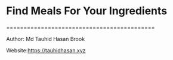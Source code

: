 # Find Meals For Your Ingredients

===========================================

Author: Md Tauhid Hasan Brook

Website:https://tauhidhasan.xyz
